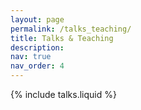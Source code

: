 ```yaml
---
layout: page
permalink: /talks_teaching/
title: Talks & Teaching
description: 
nav: true
nav_order: 4
---
```


{% include talks.liquid %}
